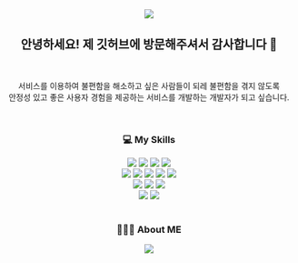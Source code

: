 <div align=center>
  <img src="https://capsule-render.vercel.app/api?type=waving&color=a3cca3&height=200&section=header&text=kdmstj%20Github&fontSize=30&fontColor=454440&animation=fadeIn&fontAlign=75&fontAlignY=40" />
</div>
<div align=center>
	<h2> 안녕하세요! 제 깃허브에 방문해주셔서 감사합니다 🥳</h2>
</div>

<br>
<div align=center>
	<p> 서비스를 이용하여 불편함을 해소하고 싶은 사람들이 되레 불편함을 겪지 않도록 </br>안정성 있고 좋은 사용자 경험을 제공하는 서비스를 개발하는 개발자가 되고 싶습니다.</p>
</div>


<br>
<div align=center>
	<h3> 💻 My Skills </h3>
</div>
<div align="center">
	<img src="https://img.shields.io/badge/Java-007396?style=flat&logo=Conda-Forge&logoColor=white" />
	<img src="https://img.shields.io/badge/Kotlin-A8B9CC?style=flat&logo=C&logoColor=white" />
	<img src="https://img.shields.io/badge/Python-3776AB?style=flat&logo=Python&logoColor=white" />
	<img src="https://img.shields.io/badge/C-A8B9CC?style=flat&logo=C&logoColor=white" />
	<br>
	<img src="https://img.shields.io/badge/Spring-6DB33F?style=flat&logo=Spring&logoColor=white" />
	<img src="https://img.shields.io/badge/SpringBoot-6DB33F?style=flat&logo=SpringBoot&logoColor=white" />
	<img src="https://img.shields.io/badge/SpringSecurity-6DB33F?style=flat&logo=SpringSecurity&logoColor=white" />
	<img src="https://img.shields.io/badge/MySQL-4479A1?style=flat&logo=MySQL&logoColor=white" />
	<img src="https://img.shields.io/badge/MariaDB-003545?style=flat&logo=MariaDB&logoColor=white" />
	<br>
	<img src="https://img.shields.io/badge/Linux-FCC624?style=flat&logo=Linux&logoColor=white" />
	<img src="https://img.shields.io/badge/AmazonAws-232F3E?style=flat&logo=amazonaws&logoColor=white" />
  	<img src="https://img.shields.io/badge/Docker-2496ED?style=flat-square&logo=Docker&logoColor=white" />
	<br>
	<img src="https://img.shields.io/badge/Arduino-00979D?style=flat-square&logo=Arduino&logoColor=white" />
	<img src="https://img.shields.io/badge/Raspberry Pi-A22846?style=flat-square&logo=Raspberry Pi&logoColor=white" />
</div>

<br>
<div align=center>
	<h3> 👩🏻‍💻 About ME </h3>
	<a href='https://drive.google.com/file/d/1PwDWhXuRg8UXMbyoYwn-r9aOiGkGxHQI/view?usp=sharing' target='_blank'><img src="https://img.shields.io/badge/About.Me-00A98F?style=flat&logoColor=white"/>    
</div>


<br>


